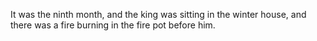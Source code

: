 It was the ninth month, and the king was sitting in the winter house, and there was a fire burning in the fire pot before him.

